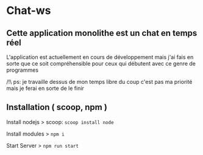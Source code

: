 # Chat-ws

## Cette application monolithe est un chat en temps réel

L'application est actuellement en cours de développement mais j'ai fais en sorte que ce soit compréhensible pour ceux qui débutent avec ce genre de programmes

/!\ ps: je travaille dessus de mon temps libre du coup c'est pas ma priorité mais je ferai en sorte de le finir 


## Installation ( scoop, npm )
Install nodejs
    > scoop: `scoop install node`

Install modules
    > `npm i`

Start Server
    > `npm run start`